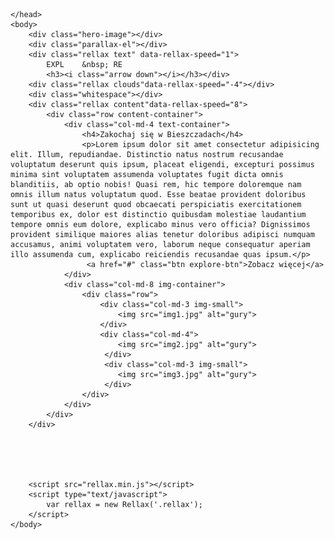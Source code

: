 <!DOCTYPE html>
<html lang="en">
    <head>
        <meta charset="UTF-8">
        <meta name="viewport" content="width=device-width, initial-scale=1.0">
        <meta http-equiv="X-UA-Compatible" content="ie=edge">
        <title>Parallax</title>
        <link rel="stylesheet" href="style.css" type="text/css">
        <link rel="stylesheet" href="https://stackpath.bootstrapcdn.com/bootstrap/4.3.1/css/bootstrap.min.css" integrity="sha384-ggOyR0iXCbMQv3Xipma34MD+dH/1fQ784/j6cY/iJTQUOhcWr7x9JvoRxT2MZw1T" crossorigin="anonymous">
        <link href="https://fonts.googleapis.com/css?family=Playfair+Display&display=swap" rel="stylesheet">

    </head>
    <body>
        <div class="hero-image"></div>
        <div class="parallax-el"></div>
        <div class="rellax text" data-rellax-speed="1">
            EXPL	&nbsp; RE
            <h3><i class="arrow down"></i></h3></div>
        <div class="rellax clouds"data-rellax-speed="-4"></div>
        <div class="whitespace"></div>
        <div class="rellax content"data-rellax-speed="8">   
            <div class="row content-container">
                <div class="col-md-4 text-container">
                    <h4>Zakochaj się w Bieszczadach</h4>
                    <p>Lorem ipsum dolor sit amet consectetur adipisicing elit. Illum, repudiandae. Distinctio natus nostrum recusandae voluptatum deserunt quis ipsum, placeat eligendi, excepturi possimus minima sint voluptatem assumenda voluptates fugit dicta omnis blanditiis, ab optio nobis! Quasi rem, hic tempore doloremque nam omnis illum natus voluptatum quod. Esse beatae provident doloribus sunt ut quasi deserunt quod obcaecati perspiciatis exercitationem temporibus ex, dolor est distinctio quibusdam molestiae laudantium tempore omnis eum dolore, explicabo minus vero officia? Dignissimos provident similique maiores alias tenetur doloribus adipisci numquam accusamus, animi voluptatem vero, laborum neque consequatur aperiam illo assumenda cum, explicabo reiciendis recusandae quas ipsum.</p>
                     <a href="#" class="btn explore-btn">Zobacz więcej</a>
                </div>
                <div class="col-md-8 img-container">
                    <div class="row">
                        <div class="col-md-3 img-small">
                            <img src="img1.jpg" alt="gury">
                        </div>
                        <div class="col-md-4">
                            <img src="img2.jpg" alt="gury">
                         </div>
                         <div class="col-md-3 img-small">
                            <img src="img3.jpg" alt="gury">
                         </div>
                    </div>
                </div>
            </div>
        </div> 
        




        <script src="rellax.min.js"></script>
        <script type="text/javascript">
            var rellax = new Rellax('.rellax');
        </script>
    </body>
</html>
